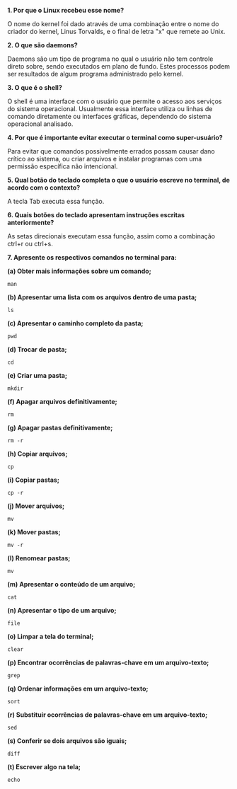 **1. Por que o Linux recebeu esse nome?**

O nome do kernel foi dado através de uma combinação entre o nome do criador do kernel, Linus Torvalds, e o final de letra "x" que remete ao Unix.

**2. O que são daemons?**

Daemons são um tipo de programa no qual o usuário não tem controle direto sobre, sendo executados em plano de fundo. Estes processos podem ser resultados de algum programa administrado pelo kernel.

**3. O que é o shell?**

O shell é uma interface com o usuário que permite o acesso aos serviços do sistema operacional. Usualmente essa interface utiliza ou linhas de comando diretamente ou interfaces gráficas, dependendo do sistema operacional analisado.

**4. Por que é importante evitar executar o terminal como super-usuário?**

Para evitar que comandos possivelmente errados possam causar dano crítico ao sistema, ou criar arquivos e instalar programas com uma permissão específica não intencional.

**5. Qual botão do teclado completa o que o usuário escreve no terminal, de acordo com o contexto?**

A tecla Tab executa essa função.

**6. Quais botões do teclado apresentam instruções escritas anteriormente?**

As setas direcionais executam essa função, assim como a combinação ctrl+r ou ctrl+s.

**7. Apresente os respectivos comandos no terminal para:**

**(a) Obter mais informações sobre um comando;**
```
man
```

**(b) Apresentar uma lista com os arquivos dentro de uma pasta;**
```
ls
```
**(c) Apresentar o caminho completo da pasta;**
```
pwd
```
**(d) Trocar de pasta;**
```
cd
```
**(e) Criar uma pasta;**
```
mkdir
```
**(f) Apagar arquivos definitivamente;**
```
rm
```
**(g) Apagar pastas definitivamente;**
```
rm -r
```
**(h) Copiar arquivos;**
```
cp
```
**(i) Copiar pastas;**
```
cp -r
```
**(j) Mover arquivos;**
```
mv
```
**(k) Mover pastas;**
```
mv -r
```
**(l) Renomear pastas;**
```
mv
```
**(m) Apresentar o conteúdo de um arquivo;**
```
cat
```
**(n) Apresentar o tipo de um arquivo;**
```
file
```
**(o) Limpar a tela do terminal;**
```
clear
```
**(p) Encontrar ocorrências de palavras-chave em um arquivo-texto;**
```
grep
```
**(q) Ordenar informações em um arquivo-texto;**
```
sort
```
**(r) Substituir ocorrências de palavras-chave em um arquivo-texto;**
```
sed
```
**(s) Conferir se dois arquivos são iguais;**
```
diff
```
**(t) Escrever algo na tela;**
```
echo
```
